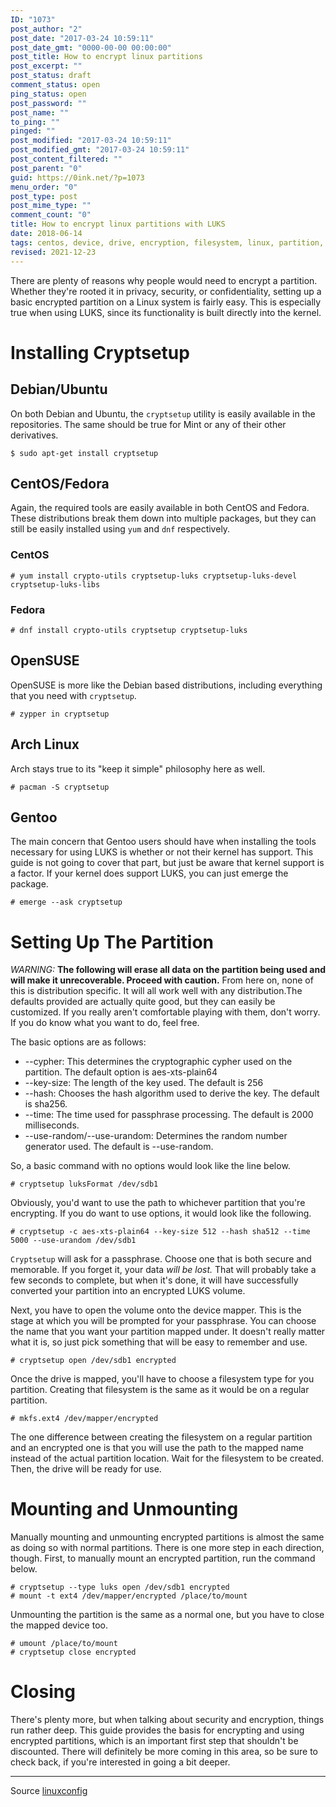 ```yaml
---
ID: "1073"
post_author: "2"
post_date: "2017-03-24 10:59:11"
post_date_gmt: "0000-00-00 00:00:00"
post_title: How to encrypt linux partitions
post_excerpt: ""
post_status: draft
comment_status: open
ping_status: open
post_password: ""
post_name: ""
to_ping: ""
pinged: ""
post_modified: "2017-03-24 10:59:11"
post_modified_gmt: "2017-03-24 10:59:11"
post_content_filtered: ""
post_parent: "0"
guid: https://0ink.net/?p=1073
menu_order: "0"
post_type: post
post_mime_type: ""
comment_count: "0"
title: How to encrypt linux partitions with LUKS
date: 2018-06-14
tags: centos, device, drive, encryption, filesystem, linux, partition, privacy, security, sudo, tools, ubuntu
revised: 2021-12-23
---
```


There are plenty of reasons why people would need to encrypt a
partition. Whether they're rooted it in privacy, security, or
confidentiality, setting up a basic encrypted partition on a Linux
system is fairly easy. This is especially true when using LUKS, since
its functionality is built directly into the kernel.

# Installing Cryptsetup

## Debian/Ubuntu

On both Debian and Ubuntu, the `cryptsetup` utility is easily
available in the repositories. The same should be true for Mint or
any of their other derivatives.

```
$ sudo apt-get install cryptsetup
````

## CentOS/Fedora

Again, the required tools are easily available in both CentOS and
Fedora. These distributions break them down into multiple packages,
but they can still be easily installed using `yum` and `dnf`
respectively.

### CentOS

```
# yum install crypto-utils cryptsetup-luks cryptsetup-luks-devel cryptsetup-luks-libs
```

### Fedora

```
# dnf install crypto-utils cryptsetup cryptsetup-luks
```

## OpenSUSE

OpenSUSE is more like the Debian based distributions, including
everything that you need with `cryptsetup`.

```
# zypper in cryptsetup
```

## Arch Linux

Arch stays true to its "keep it simple" philosophy here as well.

```
# pacman -S cryptsetup
```

## Gentoo

The main concern that Gentoo users should have when installing the
tools necessary for using LUKS is whether or not their kernel has
support. This guide is not going to cover that part, but just be
aware that kernel support is a factor. If your kernel does support
LUKS, you can just emerge the package.

```
# emerge --ask cryptsetup
```

# Setting Up The Partition

*WARNING:* **The following will erase all data on the partition being
used and will make it unrecoverable. Proceed with caution.**
From here on, none of this is distribution specific. It will all work
well with any distribution.The defaults provided are actually quite
good, but they can easily be customized. If you really aren't
comfortable playing with them, don't worry. If you do know what you
want to do, feel free.

The basic options are as follows:

* --cypher:  This determines the cryptographic cypher used on the
  partition.  The default option is aes-xts-plain64
* --key-size: The length of the key used.  The default is 256
* --hash: Chooses the hash algorithm used to derive the key.  The
  default is sha256.
* --time: The time used for passphrase processing.  The default is
  2000 milliseconds.
* --use-random/--use-urandom: Determines the random number generator
  used.  The default is --use-random.

So, a basic command with no options would look like the line below.

```
# cryptsetup luksFormat /dev/sdb1
```

Obviously, you'd want to use the path to whichever partition that
you're encrypting. If you do want to use options, it would look like
the following.

```
# cryptsetup -c aes-xts-plain64 --key-size 512 --hash sha512 --time 5000 --use-urandom /dev/sdb1
```

`Cryptsetup` will ask for a passphrase. Choose one that is both
secure and memorable. If you forget it, your data *will be lost.*
That will probably take a few seconds to complete, but when it's
done, it will have successfully converted your partition into an
encrypted LUKS volume. 

Next, you have to open the volume onto the device mapper. This is the
stage at which you will be prompted for your passphrase. You can
choose the name that you want your partition mapped under. It doesn't
really matter what it is, so just pick something that will be easy to
remember and use.

```
# cryptsetup open /dev/sdb1 encrypted
```

Once the drive is mapped, you'll have to choose a filesystem type for
you partition. Creating that filesystem is the same as it would be on
a regular partition.

```
# mkfs.ext4 /dev/mapper/encrypted
```

The one difference between creating the filesystem on a regular
partition and an encrypted one is that you will use the path to the
mapped name instead of the actual partition location. Wait for the
filesystem to be created. Then, the drive will be ready for use.

# Mounting and Unmounting

Manually mounting and unmounting encrypted partitions is almost the
same as doing so with normal partitions. There is one more step in
each direction, though. First, to manually mount an encrypted
partition, run the command below.

```
# cryptsetup --type luks open /dev/sdb1 encrypted
# mount -t ext4 /dev/mapper/encrypted /place/to/mount
```

Unmounting the partition is the same as a normal one, but you have to
close the mapped device too.

```
# umount /place/to/mount
# cryptsetup close encrypted
```

# Closing

There's plenty more, but when talking about security and encryption,
things run rather deep. This guide provides the basis for encrypting
and using encrypted partitions, which is an important first step that
shouldn't be discounted. There will definitely be more coming in this
area, so be sure to check back, if you're interested in going a bit
deeper.

* * *

Source [linuxconfig](https://linuxconfig.org/basic-guide-to-encrypting-linux-partitions-with-luks)


